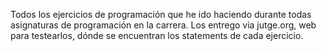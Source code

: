 Todos los ejercicios de programación que he ido haciendo durante todas asignaturas de programación en la carrera. Los entrego via jutge.org, web para testearlos, dónde se encuentran los statements de cada ejercicio.
